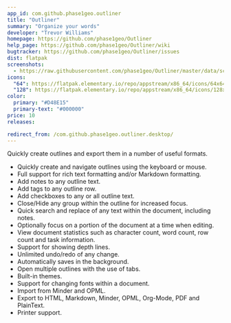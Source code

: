 ```yaml
---
app_id: com.github.phase1geo.outliner
title: "Outliner"
summary: "Organize your words"
developer: "Trevor Williams"
homepage: https://github.com/phase1geo/Outliner
help_page: https://github.com/phase1geo/Outliner/wiki
bugtracker: https://github.com/phase1geo/Outliner/issues
dist: flatpak
screenshots:
  - https://raw.githubusercontent.com/phase1geo/Outliner/master/data/screenshots/screenshot-solarized-light.png
icons:
  "64": https://flatpak.elementary.io/repo/appstream/x86_64/icons/64x64/com.github.phase1geo.outliner.png
  "128": https://flatpak.elementary.io/repo/appstream/x86_64/icons/128x128/com.github.phase1geo.outliner.png
color:
  primary: "#D48E15"
  primary-text: "#000000"
price: 10
releases:

redirect_from: /com.github.phase1geo.outliner.desktop/
---
```


<p>Quickly create outlines and export them in a number of useful formats.</p>
<ul>
<li>Quickly create and navigate outlines using the keyboard or mouse.</li>
<li>Full support for rich text formatting and/or Markdown formatting.</li>
<li>Add notes to any outline text.</li>
<li>Add tags to any outline row.</li>
<li>Add checkboxes to any or all outline text.</li>
<li>Close/Hide any group within the outline for increased focus.</li>
<li>Quick search and replace of any text within the document, including notes.</li>
<li>Optionally focus on a portion of the document at a time when editing.</li>
<li>View document statistics such as character count, word count, row count and task information.</li>
<li>Support for showing depth lines.</li>
<li>Unlimited undo/redo of any change.</li>
<li>Automatically saves in the background.</li>
<li>Open multiple outlines with the use of tabs.</li>
<li>Built-in themes.</li>
<li>Support for changing fonts within a document.</li>
<li>Import from Minder and OPML.</li>
<li>Export to HTML, Markdown, Minder, OPML, Org-Mode, PDF and PlainText.</li>
<li>Printer support.</li>
</ul>